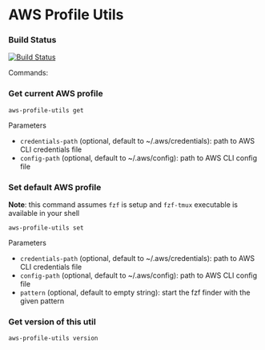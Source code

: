 # AWS Profile Utils

### Build Status
[![Build Status](https://travis-ci.org/hpcsc/aws-profile-utils.png)](https://travis-ci.org/hpcsc/aws-profile-utils)

Commands:

### Get current AWS profile

```
aws-profile-utils get
```

Parameters

- `credentials-path` (optional, default to ~/.aws/credentials): path to AWS CLI credentials file
- `config-path` (optional, default to ~/.aws/config): path to AWS CLI config file

### Set default AWS profile

**Note**: this command assumes `fzf` is setup and `fzf-tmux` executable is available in your shell

```
aws-profile-utils set
```

Parameters

- `credentials-path` (optional, default to ~/.aws/credentials): path to AWS CLI credentials file
- `config-path` (optional, default to ~/.aws/config): path to AWS CLI config file
- `pattern` (optional, default to empty string): start the fzf finder with the given pattern

### Get version of this util

```
aws-profile-utils version
```

